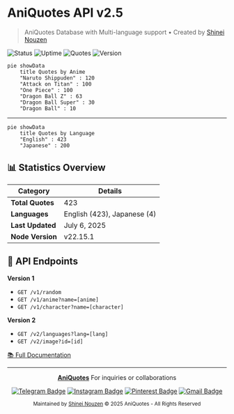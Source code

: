 # AniQuotes API v2.5

> AniQuotes Database with Multi-language support • Created by [Shinei Nouzen](https://github.com/Shineii86)

![Status](https://img.shields.io/badge/Status-Alive-brightgreen.svg)
![Uptime](https://img.shields.io/badge/Uptime-99.99%25-brightgreen.svg)
![Quotes](https://img.shields.io/badge/Total_Quotes-423-blue.svg)
![Version](https://img.shields.io/badge/Node-v22.15.1-important.svg)

```mermaid
pie showData
    title Quotes by Anime
    "Naruto Shippuden" : 120
    "Attack on Titan" : 100
    "One Piece" : 100
    "Dragon Ball Z" : 63
    "Dragon Ball Super" : 30
    "Dragon Ball" : 10
```

---

```mermaid
pie showData
    title Quotes by Language
    "English" : 423
    "Japanese" : 200
```

## 📊 Statistics Overview

| Category          | Details                          |
|-------------------|----------------------------------|
| **Total Quotes**  | 423                              |
| **Languages**     | English (423), Japanese (4)      |
| **Last Updated**  | July 6, 2025                     |
| **Node Version**  | v22.15.1                         |


## 🔌 API Endpoints
**Version 1**
- `GET /v1/random`
- `GET /v1/anime?name=[anime]`
- `GET /v1/character?name=[character]`

**Version 2**
- `GET /v2/languages?lang=[lang]`
- `GET /v2/image?id=[id]`

[📚 Full Documentation](https://github.com/AniQuotes/Documentation)

---

<div align="center">
  
**[AniQuotes](https://github.com/AniQuotes)** For inquiries or collaborations
     
[![Telegram Badge](https://img.shields.io/badge/-Telegram-2CA5E0?style=flat&logo=Telegram&logoColor=white)](https://telegram.me/Shineii86 "Contact on Telegram")
[![Instagram Badge](https://img.shields.io/badge/-Instagram-C13584?style=flat&logo=Instagram&logoColor=white)](https://instagram.com/ikx7.a "Follow on Instagram")
[![Pinterest Badge](https://img.shields.io/badge/-Pinterest-E60023?style=flat&logo=Pinterest&logoColor=white)](https://pinterest.com/ikx7a "Follow on Pinterest")
[![Gmail Badge](https://img.shields.io/badge/-Gmail-D14836?style=flat&logo=Gmail&logoColor=white)](mailto:ikx7a@hotmail.com "Send an Email")

<sup>Maintained by [Shinei Nouzen](https://github.com/Shineii86) © 2025 AniQuotes - All Rights Reserved</sup>

</div>
